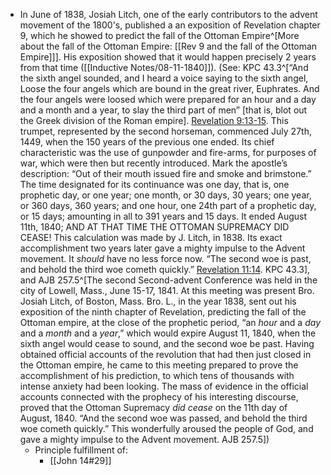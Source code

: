 - In June of 1838, Josiah Litch, one of the early contributors to the advent movement of the 1800's, published a an exposition of Revelation chapter 9, which he showed to predict the fall of the Ottoman Empire^[More about the fall of the Ottoman Empire: [[Rev 9 and the fall of the Ottoman Empire]]]. His exposition showed that it would happen precisely 2 years from that time ([[Inductive Notes/08-11-1840]]). (See: KPC 43.3^[“And the sixth angel sounded, and I heard a voice saying to the sixth angel, Loose the four angels which are bound in the great river, Euphrates. And the four angels were loosed which were prepared for an hour and a day and a month and a year, to slay the third part of men” [that is, blot out the Greek division of the Roman empire]. [Revelation 9:13-15](1965.62951). This trumpet, represented by the second horseman, commenced July 27th, 1449, when the 150 years of the previous one ended. Its chief characteristic was the use of gunpowder and fire-arms, for purposes of war, which were then but recently introduced. Mark the apostle’s description: “Out of their mouth issued fire and smoke and brimstone.” The time designated for its continuance was one day, that is, one prophetic day, or one year; one month, or 30 days, 30 years; one year, or 360 days, 360 years; and one hour, one 24th part of a prophetic day, or 15 days; amounting in all to 391 years and 15 days. It ended August 11th, 1840; AND AT THAT TIME THE OTTOMAN SUPREMACY DID CEASE! This calculation was made by J. Litch, in 1838. Its exact accomplishment two years later gave a mighty impulse to the Advent movement. It _should_ have no less force now. “The second woe is past, and behold the third woe cometh quickly.” [Revelation 11:14](1965.63019). KPC 43.3], and AJB 257.5^[The second Second-advent Conference was held in the city of Lowell, Mass., June 15-17, 1841. At this meeting was present Bro. Josiah Litch, of Boston, Mass. Bro. L., in the year 1838, sent out his exposition of the ninth chapter of Revelation, predicting the fall of the Ottoman empire, at the close of the prophetic period, “an _hour_ and a _day_ and a _month_ and a _year_,” which would expire August 11, 1840, when the sixth angel would cease to sound, and the second woe be past. Having obtained official accounts of the revolution that had then just closed in the Ottoman empire, he came to this meeting prepared to prove the accomplishment of his prediction, to which tens of thousands with intense anxiety had been looking. The mass of evidence in the official accounts connected with the prophecy of his interesting discourse, proved that the Ottoman Supremacy _did cease_ on the 11th day of August, 1840. “And the second woe was passed, and behold the third woe cometh quickly.” This wonderfully aroused the people of God, and gave a mighty impulse to the Advent movement. AJB 257.5])
	- Principle fulfillment of:
		- [[John 14#29]]